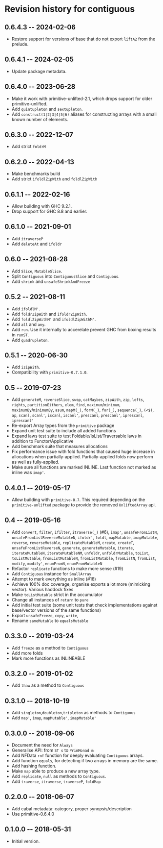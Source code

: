 # Revision history for contiguous

## 0.6.4.3 -- 2024-02-06

* Restore support for versions of base that do not export `liftA2`
  from the prelude.

## 0.6.4.1 -- 2024-02-05

* Update package metadata.

## 0.6.4.0 -- 2023-06-28

* Make it work with primitive-unlifted-2.1, which drops
  support for older primitive-unlifted.
* Add `quintupleton` and `sextupleton`.
* Add `construct(1|2|3|4|5|6)` aliases for constructing arrays with
  a small known number of elements.

## 0.6.3.0 -- 2022-12-07

* Add strict `foldrM`

## 0.6.2.0 -- 2022-04-13

* Make benchmarks build
* Add strict `ifoldlZipWith` and `foldlZipWith`

## 0.6.1.1 -- 2022-02-16

* Allow building with GHC 9.2.1.
* Drop support for GHC 8.8 and earlier.

## 0.6.1.0 -- 2021-09-01

* Add `itraverseP`
* Add `deleteAt` and `ifoldr`

## 0.6.0 -- 2021-08-28

* Add `Slice`, `MutableSlice`.
* Split `Contiguous` into `ContiguousSlice` and `Contiguous`.
* Add `shrink` and `unsafeShrinkAndFreeze`

## 0.5.2 -- 2021-08-11

* Add `ifoldlM'`.
* Add `foldrZipWith` and `ifoldrZipWith`.
* Add `foldlZipWithM'` and `ifoldlZipWithM'`.
* Add `all` and `any`.
* Add `run`. Use it internally to accerelate prevent GHC from
  boxing results in `runST`.
* Add `quadrupleton`.

## 0.5.1 -- 2020-06-30

* Add `izipWith`.
* Compatibility with `primitive-0.7.1.0`.

## 0.5 -- 2019-07-23

* Add `generateM`, `reverseSlice`, `swap`, `catMaybes`,
  `zipWith`, `zip`, `lefts`, `rights`, `partitionEithers`, `elem`,
  `find`, `maximum`/`minimum`, `maximumBy`/`minimumBy`, `asum`,
  `mapM(_)`, `forM(_)`, `for(_)`, `sequence(_)`, `(<$)`, `ap`, `scanl`,
  `scanl'`, `iscanl`, `iscanl'`, `prescanl`, `prescanl'`, `iprescanl`,
  `iprescanl'`
* Re-export Array types from the `primitive` package
* Expand unit test suite to include all added functions
* Expand laws test suite to test Foldable/IsList/Traversable laws
  in addition to Functor/Applicative
* Add benchmark suite that measures allocations
* Fix performance issue with fold functions that caused huge increase
  in allocations when partially-applied. Partially-applied folds now
  perform as well as fully-applied.
* Make sure all functions are marked INLINE. Last function not marked
  as inline was `imap'`.

## 0.4.0.1 -- 2019-05-17

* Allow building with `primitive-0.7`. This required depending on the
  `primitive-unlifted` package to provide the removed `UnliftedArray`
  api.

## 0.4 -- 2019-05-16

* Add `convert`, `filter`, `ifilter`, `itraverse(_)` (#6), `imap'`,
  `unsafeFromListN`, `unsafeFromListReverseMutableN`, `ifoldr'`,
  `foldl`, `mapMutable`, `imapMutable`, `reverse`, `reverseMutable`,
  `replicateMutableM`, `create`, `createT`, `unsafeFromListReverseN`,
  `generate`, `generateMutable`, `iterate`, `iterateMutableN`,
  `iterateMutableNM`, `unfoldr`, `unfoldrMutable`, `toList`,
  `toListMutable`, `fromListMutableN`, `fromListMutable`, `fromListN`,
  `fromList`, `modify`, `modify'`, `enumFromN`, `enumFromMutableN`
* Refactor `replicate` functions to make more sense (#19)
* Add `Contiguous` instance for `SmallArray`
* Attempt to mark everything as inline (#18)
* Achieve 100% doc coverage, organise exports a lot more
  (mimicking vector). Various haddock fixes
* Make `toListMutable` strict in the accumulator
* Change all instances of `return` to `pure`
* Add initial test suite (some unit tests that check implementations
  against base/vector versions of the same functions)
* Export `unsafeFreeze`, `copy`, `write`,
* Rename `sameMutable` to `equalsMutable`

## 0.3.3.0 -- 2019-03-24

* Add `freeze` as a method to `Contiguous`
* Add more folds
* Mark more functions as INLINEABLE

## 0.3.2.0 -- 2019-01-02

* Add `thaw` as a method to `Contiguous`

## 0.3.1.0 -- 2018-10-19

* Add `singleton`,`doubleton`,`tripleton` as methods to `Contiguous`
* Add `map'`, `imap`, `mapMutable'`, `imapMutable'`

## 0.3.0.0 -- 2018-09-06

* Document the need for `Always`
* Generalise API: from `ST s` to `PrimMonad m`
* Add NFData `rnf` function for deeply evaluating
  `Contiguous` arrays.
* Add function `equals`, for detecting if two arrays in memory
  are the same.
* Add hashing function.
* Make `map` able to produce a new array type.
* Add `replicate`, `null` as methods to `Contiguous`.
* Add `traverse`, `itraverse`, `traverseP`, `foldMap`

## 0.2.0.0 -- 2018-06-07

* Add cabal metadata: category, proper synopsis/description
* Use primitive-0.6.4.0

## 0.1.0.0 -- 2018-05-31

* Initial version.
